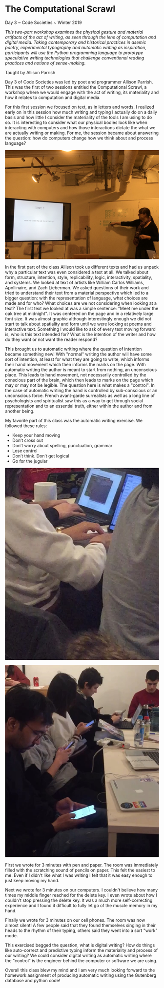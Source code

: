 # The Computational Scrawl
Day 3 ~ Code Societies ~ Winter 2019

_This two-part workshop examines the physical gesture and material artifacts of the act of writing, as seen through the lens of computation and digital media. Taking contemporary and historical practices in asemic poetry, experimental typography and automatic writing as inspiration, participants will use the Python programming language to prototype speculative writing technologies that challenge conventional reading practices and notions of sense-making._

Taught by Allison Parrish

Day 3 of Code Societies was led by poet and programmer Allison Parrish. This was the first of two sessions entitled the Computational Scrawl, a workshop where we would engage with the act of writing, its materiality and how it relates to computation and digital media. 

For this first session we focused on text, as in letters and words. I realized early on in this session how much writing and typing I actually do on a daily basis and how little I consider the materiality of the tools I am using to do so. It is interesting to consider what our physical bodies look like when interacting with computers and how those interactions dictate the what we are actually writing or making. For me, the session became about answering the question: how do computers change how we think about and process language?

!["Allison Parrish took us through a series of texts."](assets/comp-scrawl.jpg)

In the first part of the class Allison took us different texts and had us unpack why a particular text was even considered a text at all. We talked about form, structure, intention, style, replicability, logic, interactivity, spatiality, and systems. We looked at text of artists like William Carlos Williams, Apollinaire, and Zach Lieberman. We asked questions of their work and tried to understand their text from a material perspective which led to a bigger question: with the representation of language, what choices are made and for who? What choices are we not considering when looking at a text? The first text we looked at was a simple sentence: "Meet me under the oak tree at midnight". It was centered on the page and in a relatively large font size. It was almost graphic although interestingly enough we did not start to talk about spatiality and form until we were looking at poems and interactive text. Something I would like to ask of every text moving forward is, who is this text intended for? What is the intention of the writer and how do they want or not want the reader respond?

This brought us to automatic writing where the question of intention became something new! With "normal" writing the author will have some sort of intention, at least for what they are going to write, which informs their hand movement which then informs the marks on the page. With automatic writing the author is meant to start from nothing, an unconscious place. This leads to hand movement, not necessarily controlled by the conscious part of the brain, which then leads to marks on the page which may or may not be legible. The question here is what makes a "control". In the case of automatic writing the hand is controlled by sub-conscious or an unconscious force. French avant-garde surrealists as well as a long line of psychologists and spiritualist saw this as a way to get through social representation and to an essential truth, either within the author and from another being. 

My favorite part of this class was the automatic writing exercise. We followed these rules:

- Keep your hand moving
- Don’t cross out
- Don’t worry about spelling, punctuation, grammar
- Lose control
- Don’t think. Don’t get logical
- Go for the jugular


!["Automatic writing on computers."](assets/UNADJUSTEDNONRAW_thumb_2f87.jpg)

!["Automatic writing on phones."](assets/UNADJUSTEDNONRAW_thumb_2f88.jpg)

First we wrote for 3 minutes with pen and paper. The room was immediately filled with the scratching sound of pencils on paper. This felt the easiest to me. Even if I didn't like what I was writing I felt that it was easy enough to just keep moving my hand. 

Next we wrote for 3 minutes on our computers. I couldn't believe how many times my middle finger reached for the delete key. I even wrote about how I couldn't stop pressing the delete key. It was a much more self-correcting experience and I found it difficult to fully let go of the muscle memory in my hand. 

Finally we wrote for 3 minutes on our cell phones. The room was now almost silent! A few people said that they found themselves singing in their heads to the rhythm of their typing, others said they went into a sort "work" mode. 

This exercised begged the question, what is digital writing? How do things like auto-correct and predictive typing inform the materiality and process of our writing? We could consider digital writing as automatic writing where the "control" is the engineer behind the computer or software we are using. 

Overall this class blew my mind and I am very much looking forward to the homework assignment of producing automatic writing using the Gutenberg database and python code!
